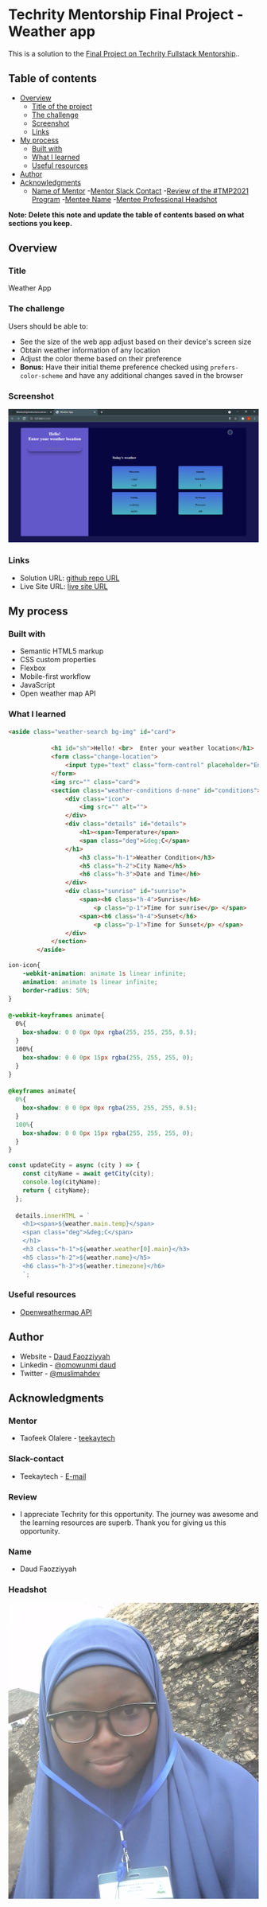 # Techrity Mentorship Final Project - Weather app

This is a solution to the [Final Project on Techrity Fullstack Mentorship](https://techrity.org/mentorship).. 

## Table of contents

- [Overview](#overview)
  - [Title of the project](#title)
  - [The challenge](#the-challenge)
  - [Screenshot](#screenshot)
  - [Links](#links)
- [My process](#my-process)
  - [Built with](#built-with)
  - [What I learned](#what-i-learned)
  - [Useful resources](#useful-resources)
- [Author](#author)
- [Acknowledgments](#acknowledgments)
   - [Name of Mentor](#mentor)
   -[Mentor Slack Contact](#slack-contact)
   -[Review of the #TMP2021 Program](#review)
   -[Mentee Name](#name)
   -[Mentee Professional Headshot](#headshot)

**Note: Delete this note and update the table of contents based on what sections you keep.**

## Overview

### Title
Weather App

### The challenge

Users should be able to:

- See the size of the web app adjust based on their device's screen size
- Obtain weather information of any location
- Adjust the color theme based on their preference
- **Bonus**: Have their initial theme preference checked using `prefers-color-scheme` and have any additional changes saved in the browser

### Screenshot

![](img/screenshot.PNG)

### Links

- Solution URL: [github repo URL](https://your-solution-url.com)
- Live Site URL: [live site URL](https://your-live-site-url.com)

## My process

### Built with

- Semantic HTML5 markup
- CSS custom properties
- Flexbox
- Mobile-first workflow
- JavaScript
- Open weather map API

### What I learned

```html
<aside class="weather-search bg-img" id="card">
            
            <h1 id="sh">Hello! <br>  Enter your weather location</h1>
            <form class="change-location">
                <input type="text" class="form-control" placeholder="Enter city name" name="city">
            </form>
            <img src="" class="card">
            <section class="weather-conditions d-none" id="conditions">
                <div class="icon">
                    <img src="" alt="">
                </div>
                <div class="details" id="details">
                    <h1><span>Temperature</span>
                    <span class="deg">&deg;C</span>
                </h1>
                    <h3 class="h-1">Weather Condition</h3>
                    <h5 class="h-2">City Name</h5>
                    <h6 class="h-3">Date and Time</h6>
                </div>
                <div class="sunrise" id="sunrise">
                    <span><h6 class="h-4">Sunrise</h6>
                        <p class="p-1">Time for sunrise</p> </span>
                    <span><h6 class="h-4">Sunset</h6>
                        <p class="p-1">Time for Sunset</p> </span>
                </div>
            </section>
        </aside>
```
```css
ion-icon{
    -webkit-animation: animate 1s linear infinite;
    animation: animate 1s linear infinite;
    border-radius: 50%;
}

@-webkit-keyframes animate{
  0%{
    box-shadow: 0 0 0px 0px rgba(255, 255, 255, 0.5);
  }
  100%{
    box-shadow: 0 0 0px 15px rgba(255, 255, 255, 0);
  }
}

@keyframes animate{
  0%{
    box-shadow: 0 0 0px 0px rgba(255, 255, 255, 0.5);
  }
  100%{
    box-shadow: 0 0 0px 15px rgba(255, 255, 255, 0);
  }
}
```
```js
const updateCity = async (city ) => {
    const cityName = await getCity(city);
    console.log(cityName);
    return { cityName};
  };

  details.innerHTML = `
    <h1><span>${weather.main.temp}</span>
    <span class="deg">&deg;C</span>
    </h1>
    <h3 class="h-1">${weather.weather[0].main}</h3>
    <h5 class="h-2">${weather.name}</h5>
    <h6 class="h-3">${weather.timezone}</h6>
    `;
```

### Useful resources

- [Openweathermap API](https://openweathermap.org/current)

## Author

- Website - [Daud Faozziyyah](https://resume-cv-xi.vercel.app/)
- Linkedin - [@omowunmi daud](https://www.linkedin.com/in/faasamomowunmi-daud)
- Twitter - [@muslimahdev](https://www.twitter.com/muslimahdev)

## Acknowledgments

### Mentor
- Taofeek Olalere - [teekaytech](https://github.com/teekaytech)

### Slack-contact
- Teekaytech - [E-mail](olaleretaofeek@live.com)

### Review
- I appreciate Techrity for this opportunity. The journey was awesome and the learning resources are superb. Thank you for giving us this opportunity.

### Name
- Daud Faozziyyah 

### Headshot
![](img/headshot.jpg)